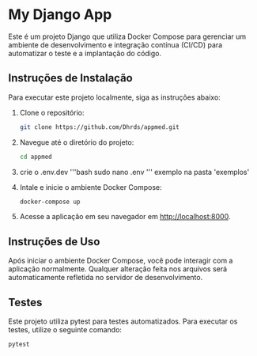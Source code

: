 
# My Django App

Este é um projeto Django que utiliza Docker Compose para gerenciar um ambiente
de desenvolvimento e integração contínua (CI/CD) para automatizar o teste e
a implantação do código.

## Instruções de Instalação

Para executar este projeto localmente, siga as instruções abaixo:

1. Clone o repositório:

   ```bash
   git clone https://github.com/Dhrds/appmed.git
   ```

2. Navegue até o diretório do projeto:

   ```bash
   cd appmed
   ```
3. crie o .env.dev
   '''bash
   sudo nano .env
   '''
   exemplo na pasta 'exemplos'

5. Intale e inicie o ambiente Docker Compose:

   ```bash
   docker-compose up
   ```

6. Acesse a aplicação em seu navegador em
[http://localhost:8000](http://localhost:8000).

## Instruções de Uso

Após iniciar o ambiente Docker Compose, você pode interagir com a aplicação
normalmente. Qualquer alteração feita nos arquivos será automaticamente
refletida no servidor de desenvolvimento.

## Testes

Este projeto utiliza pytest para testes automatizados.
Para executar os testes, utilize o seguinte comando:

```bash
pytest
```

        
